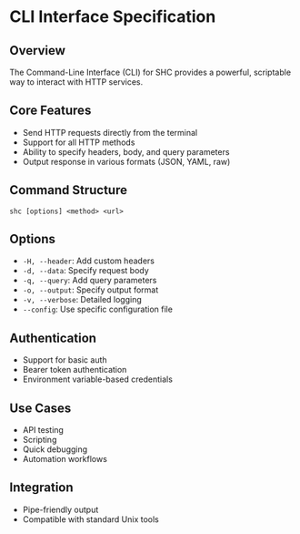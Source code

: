 # CLI Interface Specification

## Overview
The Command-Line Interface (CLI) for SHC provides a powerful, scriptable way to interact with HTTP services.

## Core Features
- Send HTTP requests directly from the terminal
- Support for all HTTP methods
- Ability to specify headers, body, and query parameters
- Output response in various formats (JSON, YAML, raw)

## Command Structure
```
shc [options] <method> <url>
```

## Options
- `-H, --header`: Add custom headers
- `-d, --data`: Specify request body
- `-q, --query`: Add query parameters
- `-o, --output`: Specify output format
- `-v, --verbose`: Detailed logging
- `--config`: Use specific configuration file

## Authentication
- Support for basic auth
- Bearer token authentication
- Environment variable-based credentials

## Use Cases
- API testing
- Scripting
- Quick debugging
- Automation workflows

## Integration
- Pipe-friendly output
- Compatible with standard Unix tools
